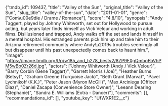 {"tmdb_id": 109437, "title": "Valley of the Sun", "original_title": "Valley of the Sun", "slug_title": "valley-of-the-sun", "date": "2011-01-01", "genre": ["Com\u00e9die / Drame / Romance"], "score": "4.8/10", "synopsis": "Andy Taggert, played by Johnny Whitworth, set out for Hollywood to pursue acting, but years later finds himself as Vick Velour and working in adult films. Disillusioned and trapped, Andy walks off the set and lands himself in a mental hospital. His estranged parents pick him up and take him to their Arizona retirement community where Andy\u2019s troubles seemingly all but disappear until his past unexpectedly comes back to haunt him.", "image": "https://image.tmdb.org/t/p/w185_and_h278_bestv2/8ZP9FXgQmbqFbVhPM5wBb0Zr26d.jpg", "actors": ["Johnny Whitworth (Andy / Vick Velour)", "Barry Corbin (Gene Taggart)", "Garrett Morris (Joe)", "Heather Burns (Betsy)", "Graham Greene (Turquoise Jack)", "Beth Grant (Marva)", "Pavel Lychnikoff (K.K.)", "Peter Jason (Myron McGill)", "Max Arciniega (Officer Diaz)", "Daniel Zacapa (Convenience Store Owner)", "Leeann Dearing (Stephanie)", "Sandra E. Williams (Extra - Dancer)"], "comments": [], "recommandations_id": [], "youtube_key": "UfWXR1E2__c"}